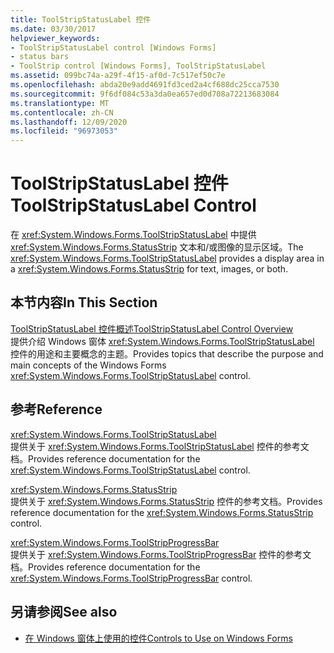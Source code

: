 ```yaml
---
title: ToolStripStatusLabel 控件
ms.date: 03/30/2017
helpviewer_keywords:
- ToolStripStatusLabel control [Windows Forms]
- status bars
- ToolStrip control [Windows Forms], ToolStripStatusLabel
ms.assetid: 099bc74a-a29f-4f15-af0d-7c517ef50c7e
ms.openlocfilehash: abda20e9add4691fd3ced2a4cf688dc25cca7530
ms.sourcegitcommit: 9f6df084c53a3da0ea657ed0d708a72213683084
ms.translationtype: MT
ms.contentlocale: zh-CN
ms.lasthandoff: 12/09/2020
ms.locfileid: "96973053"
---
```

# <a name="toolstripstatuslabel-control"></a><span data-ttu-id="08bbf-102">ToolStripStatusLabel 控件</span><span class="sxs-lookup"><span data-stu-id="08bbf-102">ToolStripStatusLabel Control</span></span>
<span data-ttu-id="08bbf-103">在 <xref:System.Windows.Forms.ToolStripStatusLabel> 中提供 <xref:System.Windows.Forms.StatusStrip> 文本和/或图像的显示区域。</span><span class="sxs-lookup"><span data-stu-id="08bbf-103">The <xref:System.Windows.Forms.ToolStripStatusLabel> provides a display area in a <xref:System.Windows.Forms.StatusStrip> for text, images, or both.</span></span>  
  
## <a name="in-this-section"></a><span data-ttu-id="08bbf-104">本节内容</span><span class="sxs-lookup"><span data-stu-id="08bbf-104">In This Section</span></span>  
 [<span data-ttu-id="08bbf-105">ToolStripStatusLabel 控件概述</span><span class="sxs-lookup"><span data-stu-id="08bbf-105">ToolStripStatusLabel Control Overview</span></span>](toolstripstatuslabel-control-overview.md)  
 <span data-ttu-id="08bbf-106">提供介绍 Windows 窗体 <xref:System.Windows.Forms.ToolStripStatusLabel> 控件的用途和主要概念的主题。</span><span class="sxs-lookup"><span data-stu-id="08bbf-106">Provides topics that describe the purpose and main concepts of the Windows Forms <xref:System.Windows.Forms.ToolStripStatusLabel> control.</span></span>  
  
## <a name="reference"></a><span data-ttu-id="08bbf-107">参考</span><span class="sxs-lookup"><span data-stu-id="08bbf-107">Reference</span></span>  
 <xref:System.Windows.Forms.ToolStripStatusLabel>  
 <span data-ttu-id="08bbf-108">提供关于 <xref:System.Windows.Forms.ToolStripStatusLabel> 控件的参考文档。</span><span class="sxs-lookup"><span data-stu-id="08bbf-108">Provides reference documentation for the <xref:System.Windows.Forms.ToolStripStatusLabel> control.</span></span>  
  
 <xref:System.Windows.Forms.StatusStrip>  
 <span data-ttu-id="08bbf-109">提供关于 <xref:System.Windows.Forms.StatusStrip> 控件的参考文档。</span><span class="sxs-lookup"><span data-stu-id="08bbf-109">Provides reference documentation for the <xref:System.Windows.Forms.StatusStrip> control.</span></span>  
  
 <xref:System.Windows.Forms.ToolStripProgressBar>  
 <span data-ttu-id="08bbf-110">提供关于 <xref:System.Windows.Forms.ToolStripProgressBar> 控件的参考文档。</span><span class="sxs-lookup"><span data-stu-id="08bbf-110">Provides reference documentation for the <xref:System.Windows.Forms.ToolStripProgressBar> control.</span></span>  
  
## <a name="see-also"></a><span data-ttu-id="08bbf-111">另请参阅</span><span class="sxs-lookup"><span data-stu-id="08bbf-111">See also</span></span>

- [<span data-ttu-id="08bbf-112">在 Windows 窗体上使用的控件</span><span class="sxs-lookup"><span data-stu-id="08bbf-112">Controls to Use on Windows Forms</span></span>](controls-to-use-on-windows-forms.md)
